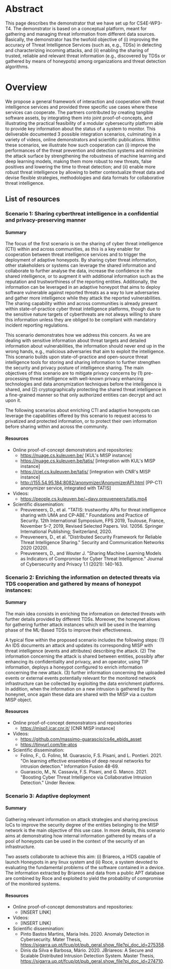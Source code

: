 # Abstract
This page describes the demonstrator that we have set up for CS4E-WP3-T4. The demonstrator is based on a conceptual platform, meant for gathering and managing threat information from different data sources. Basically, the demonstrator has the twofold objective of (i) improving the accuracy of Threat Intelligence Services (such as, e.g., TDSs) in detecting and characterizing incoming attacks, and (ii) enabling the sharing of trusted, reliable and relevant threat information (e.g., discovered by TDSs or gathered by means of honeypots) among organizations and threat detection algorithms.

# Overview
We propose a general framework of interaction and cooperation with threat intelligence services and provided three specific use cases where these services can cooperate. The partners contributed by creating tangible software assets, by integrating them into joint proof-of-concepts, and illustrating the practical feasibility of a modular cybersecurity platform able to provide key information about the status of a system to monitor. This deliverable documented 3 possible integration scenarios, culminating in a variety of videos, online demonstrators and scientific publications. Within these scenarios, we illustrate how such cooperation can (i) improve the performances of the threat prevention and detection systems and minimize the attack surface by strengthening the robustness of machine learning and deep learning models, making them more robust to new threats, false positives and lowering the time to threat detection; and (ii) enable more robust threat intelligence by allowing to better contextualize threat data and devise flexible strategies, methodologies and data formats for collaborative threat intelligence. 


## List of resources

### Scenario 1: Sharing cyberthreat intelligence in a confidential and privacy-preserving manner

#### Summary

The focus of the first scenario is on the sharing of cyber threat intelligence (CTI) within and across communities, as this is a key enabler for cooperation between threat intelligence services and to trigger the deployment of adaptive honeypots. By sharing cyber threat information, other stakeholders or systems can leverage the shared information and collaborate to further analyse the data, increase the confidence in the shared intelligence, or to augment it with additional information such as the reputation and trustworthiness of the reporting entities. Additionally, the information can be leveraged in an adaptive honeypot that aims to deploy software vulnerable against reported threats as a way to lure adversaries and gather more intelligence while they attack the reported vulnerabilities. The sharing capability within and across communities is already present within state-of-practice cyber threat intelligence platforms, though due to the sensitive nature targets of cyberthreats are not always willing to share this information unless they are obliged to be compliant with mandatory incident reporting regulations.  

This scenario demonstrates how we address this concern. As we are dealing with sensitive information about threat targets and detailed information about vulnerabilities, the information should never end up in the wrong hands, e.g., malicious adversaries that aim to exploit the intelligence. This scenario builds upon state-of-practice and open-source threat intelligence tools for storing and sharing information to further strengthen the security and privacy posture of intelligence sharing. The main objectives of this scenario are to mitigate privacy concerns by (1) pre-processing threat intelligence with well-known privacy enhancing technologies and data anonymization techniques before the intelligence is shared, and (2) cryptographically protecting the shared threat intelligence in a fine-grained manner so that only authorized entities can decrypt and act upon it.  

The following scenarios about enriching CTI and adaptive honeypots can leverage the capabilities offered by this scenario to request access to privatized and protected information, or to protect their own information before sharing within and across the community. 

#### Resources

*	Online proof-of-concept demonstrators and repositories:
     * https://nuage.cs.kuleuven.be/	[KUL's MISP instance]
     * https://nuage.cs.kuleuven.be/tatis/	[integration with KUL's MISP instance]
     * https://ciel.cs.kuleuven.be/tatis/ 	[integration with CNR's MISP instance]
     * http://155.54.95.184:8082/anonymizer/AnonymizerAPI.html [PP-CTI anonymizer service, integrated with TATIS]
* Videos:
     * https://people.cs.kuleuven.be/~davy.preuveneers/tatis.mp4
* Scientific dissemination: 
     * Preuveneers, D., et al. &quot;TATIS: trustworthy APIs for threat intelligence sharing with UMA and CP-ABE.&quot; Foundations and Practice of Security. 12th International Symposium, FPS 2019, Toulouse, France, November 5–7, 2019, Revised Selected Papers. Vol. 12056. Springer International Publishing; Switzerland, 2020.
     * Preuveneers, D., et al. &quot;Distributed Security Framework for Reliable Threat Intelligence Sharing.&quot; Security and Communication Networks 2020 (2020).
     * Preuveneers, D., and Wouter J. &quot;Sharing Machine Learning Models as Indicators of Compromise for Cyber Threat Intelligence.&quot; Journal of Cybersecurity and Privacy 1.1 (2021): 140-163.

### Scenario 2: Enriching the information on detected threats via TDS cooperation and gathered by means of honeypot instances:

#### Summary 

The main idea consists in enriching the information on detected threats with further details provided by different TDSs. Moreover, the honeynet allows for gathering further attack instances which will be used in the learning phase of the ML-Based TDSs to improve their effectiveness. 

A typical flow within the proposed scenario includes the following steps: (1) An IDS documents an attack and updates its corresponding MISP with threat intelligence (events and attributes) describing the attack. (2) The information concerning the attack is shared between entities, possibly after enhancing its confidentiality and privacy, and an operator, using TIP information, deploys a honeypot configured to enrich information concerning the new attack. (3) further information concerning the uploaded events or external events potentially relevant for the monitored network infrastructure can be collected by exploiting the data enrichment platforms. In addition, when the information on a new intrusion is gathered by the honeynet, once again these data are shared with the MISP via a custom MISP object. 

#### Resources

* Online proof-of-concept demonstrators and repositories
     * https://misp1.icar.cnr.it/		[CNR MISP instance] 
* Videos:
     * https://github.com/massimo-guarascio/cs4e_ebids_asset 
     * https://tinyurl.com/tie-atos	
* Scientific dissemination: 
     * Folino, F., G. Folino, M. Guarascio, F.S. Pisani, and L. Pontieri. 2021. "On learning effective ensembles of deep neural networks for intrusion detection." Information Fusion 48-69. 
     * Guarascio, M., N. Cassavia, F.S. Pisani, and G. Manco. 2021. "Boosting Cyber Threat Intelligence via Collaborative Intrusion Detection." Under Review.  

### Scenario 3: Adaptive deployment

#### Summary

Gathering relevant information on attack strategies and sharing precious IoCs to improve the security degree of the entities belonging to the MISP network is the main objective of this use case. In more details, this scenario aims at demonstrating how internal information gathered by means of a pool of honeypots can be used in the context of the security of an infrastructure.  

Two assets collaborate to achieve this aim: (i) Briareos, a HIDS capable of launch Honeypots in any linux system and (ii) Roce, a system devoted to evaluating the fundamental problems of the software contained in a device. The information extracted by Briareos and data from a public APT database are combined by Roce and exploited to yield the probability of compromise of the monitored systems. 

#### Resources 

* Online proof-of-concept demonstrators and repositories:
     * [INSERT LINK]
* Videos:
     * [INSERT LINK]
* Scientific dissemination: 
     * Pinto Bastos Martins, Maria Inês. 2020. Anomaly Detection in Cybersecurity. Mater Thesis, https://sigarra.up.pt/fcup/pt/pub_geral.show_file?pi_doc_id=275358. 
     * Dinis da Silva e Barbosa, Mário. 2020. JBriareos: A Secure and Scalable Distributed Intrusion Detection System. Master Thesis, https://sigarra.up.pt/fcup/pt/pub_geral.show_file?pi_doc_id=274710. 
